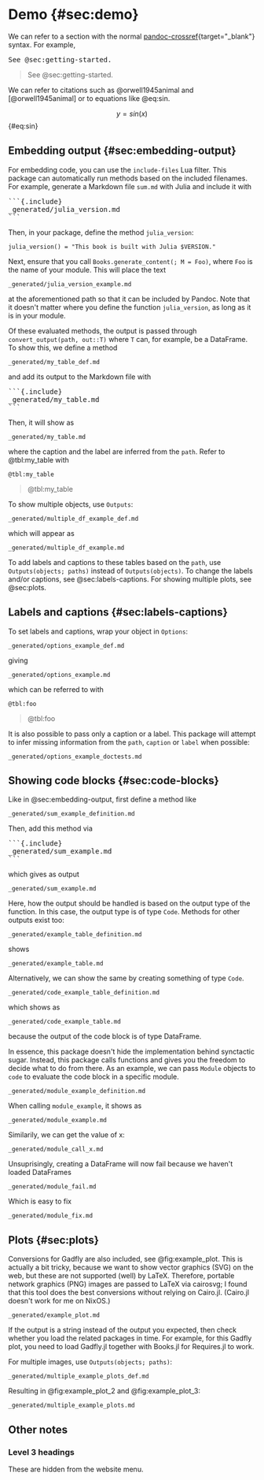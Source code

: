 # Demo {#sec:demo}

We can refer to a section with the normal [pandoc-crossref](https://lierdakil.github.io/pandoc-crossref/){target="_blank"} syntax.
For example,

<pre>
See @sec:getting-started.
</pre>

> See @sec:getting-started.

We can refer to citations such as @orwell1945animal and [@orwell1945animal] or to equations like @eq:sin.

$$ y = sin(x) $$ {#eq:sin}

## Embedding output {#sec:embedding-output}

For embedding code, you can use the `include-files` Lua filter.
This package can automatically run methods based on the included filenames.
For example, generate a Markdown file `sum.md` with Julia and include it with

<pre>
```{.include}
_generated/julia_version.md
```
</pre>

Then, in your package, define the method `julia_version`:
```
julia_version() = "This book is built with Julia $VERSION."
```

Next, ensure that you call `Books.generate_content(; M = Foo)`, where `Foo` is the name of your module.
This will place the text

```{.include}
_generated/julia_version_example.md
```

at the aforementioned path so that it can be included by Pandoc.
Note that it doesn't matter where you define the function `julia_version`, as long as it is in your module.

Of these evaluated methods, the output is passed through `convert_output(path, out::T)` where `T` can, for example, be a DataFrame.
To show this, we define a method

```{.include}
_generated/my_table_def.md
```

and add its output to the Markdown file with

<pre>
```{.include}
_generated/my_table.md
```
</pre>

Then, it will show as

```{.include}
_generated/my_table.md
```

where the caption and the label are inferred from the `path`.
Refer to @tbl:my_table with
```
@tbl:my_table
```

> @tbl:my_table

To show multiple objects, use `Outputs`:

```{.include}
_generated/multiple_df_example_def.md
```

which will appear as

```{.include}
_generated/multiple_df_example.md
```

To add labels and captions to these tables based on the `path`, use `Outputs(objects; paths)` instead of `Outputs(objects)`.
To change the labels and/or captions, see @sec:labels-captions.
For showing multiple plots, see @sec:plots.

## Labels and captions {#sec:labels-captions}

To set labels and captions, wrap your object in `Options`:

```{.include}
_generated/options_example_def.md
```

giving

```{.include}
_generated/options_example.md
```
which can be referred to with
```
@tbl:foo
```
> @tbl:foo

It is also possible to pass only a caption or a label.
This package will attempt to infer missing information from the `path`, `caption` or `label` when possible:

```{.include}
_generated/options_example_doctests.md
```

## Showing code blocks {#sec:code-blocks}

Like in @sec:embedding-output, first define a method like

```{.include}
_generated/sum_example_definition.md
```

Then, add this method via

<pre>
```{.include}
_generated/sum_example.md
```
</pre>

which gives as output

```{.include}
_generated/sum_example.md
```

Here, how the output should be handled is based on the output type of the function.
In this case, the output type is of type `Code`.
Methods for other outputs exist too:

```{.include}
_generated/example_table_definition.md
```

shows

```{.include}
_generated/example_table.md
```

Alternatively, we can show the same by creating something of type `Code`.

```{.include}
_generated/code_example_table_definition.md
```

which shows as

```{.include}
_generated/code_example_table.md
```

because the output of the code block is of type DataFrame.

In essence, this package doesn't hide the implementation behind synctactic sugar.
Instead, this package calls functions and gives you the freedom to decide what to do from there.
As an example, we can pass `Module` objects to `code` to evaluate the code block in a specific module.

```{.include}
_generated/module_example_definition.md
```

When calling `module_example`, it shows as

```{.include}
_generated/module_example.md
```

Similarily, we can get the value of x:

```{.include}
_generated/module_call_x.md
```

Unsuprisingly, creating a DataFrame will now fail because we haven't loaded DataFrames

```{.include}
_generated/module_fail.md
```

Which is easy to fix

```{.include}
_generated/module_fix.md
```

## Plots {#sec:plots}

Conversions for Gadfly are also included, see @fig:example_plot.
This is actually a bit tricky, because we want to show vector graphics (SVG) on the web, but these are not supported (well) by LaTeX.
Therefore, portable network graphics (PNG) images are passed to LaTeX via cairosvg;
I found that this tool does the best conversions without relying on Cairo.jl.
(Cairo.jl doesn't work for me on NixOS.)

```{.include}
_generated/example_plot.md
```

If the output is a string instead of the output you expected, then check whether you load the related packages in time.
For example, for this Gadfly plot, you need to load Gadfly.jl together with Books.jl for Requires.jl to work.

For multiple images, use `Outputs(objects; paths)`:

```{.include}
_generated/multiple_example_plots_def.md
```

Resulting in @fig:example_plot_2 and @fig:example_plot_3:

```{.include}
_generated/multiple_example_plots.md
```

## Other notes

### Level 3 headings

These are hidden from the website menu.
